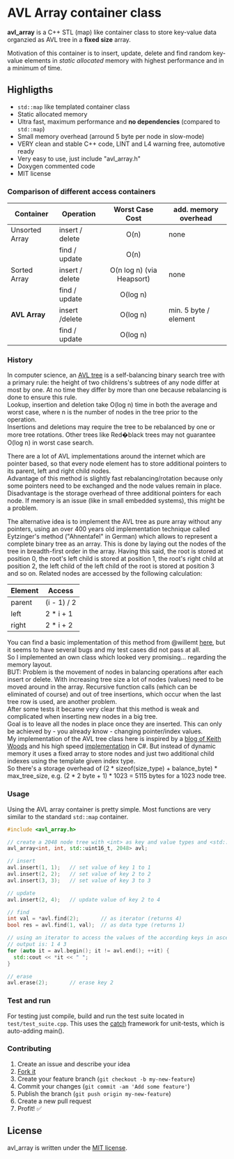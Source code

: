 # AVL Array container class

**avl_array** is a C++ STL (map) like container class to store key-value data organzied as AVL tree in a **fixed size** array.

Motivation of this container is to insert, update, delete and find random key-value elements in *static allocated* memory with highest performance and in a minimum of time.

## Highligths
- `std::map` like templated container class
- Static allocated memory
- Ultra fast, maximum performance and **no dependencies** (compared to `std::map`)
- Small memory overhead (arround 5 byte per node in slow-mode)
- VERY clean and stable C++ code, LINT and L4 warning free, automotive ready
- Very easy to use, just include "avl_array.h"
- Doxygen commented code
- MIT license


### Comparison of different access containers

| Container | Operation | Worst Case Cost | add. memory overhead |
|-----------|-----------|:---------------:|----------------------|
| Unsorted Array   | insert / delete | O(n)               | none    |
|                  | find / update   | O(n)               |      |
| Sorted Array     | insert / delete | O(n log n) (via Heapsort) | none |
|                  | find / update   | O(log n)           |      |
| **AVL Array**    | insert /delete  | O(log n)           | min. 5 byte / element
|                  | find / update   | O(log n)           |      |


### History
In computer science, an [AVL tree](https://en.wikipedia.org/wiki/AVL_tree) is a self-balancing binary search tree with a primary rule: the height of two childrens's subtrees of any node differ at most by one. At no time they differ by more than one because rebalancing is done to ensure this rule.  
Lookup, insertion and deletion take O(log n) time in both the average and worst case, where n is the number of nodes in the tree prior to the operation.  
Insertions and deletions may require the tree to be rebalanced by one or more tree rotations.
Other trees like Red�black trees may not guarantee O(log n) in worst case search.  
  
There are a lot of AVL implementations around the internet which are pointer based, so that every node element has to store additional pointers to its parent, left and right child nodes.  
Advantage of this method is slightly fast rebalancing/rotation because only some pointers need to be exchanged and the node values remain in place.  
Disadvantage is the storage overhead of three additional pointers for each node. If memory is an issue (like in small embedded systems), this might be a problem.  
  
The alternative idea is to implement the AVL tree as pure array without any pointers, using an over 400 years old implementation technique called Eytzinger's method ("Ahnentafel" in German) which allows to represent a complete binary tree as an array. This is done by laying out the nodes of the tree in breadth-first order in the array. Having this said, the root is stored at position 0, the root's left child is stored at position 1, the root's right child at position 2, the left child of the left child of the root is stored at position 3 and so on. 
Related nodes are accessed by the following calculation:

| Element | Access      |
|---------|-------------|
| parent  | (i - 1) / 2 |
| left    | 2 * i + 1   |
| right   | 2 * i + 2   |

You can find a basic implementation of this method from @willemt [here](https://github.com/willemt/array-avl-tree), but it seems to have several bugs and my test cases did not pass at all.  
So I implemented an own class which looked very promising... regarding the memory layout.  
BUT: Problem is the movement of nodes in balancing operations after each insert or delete. With increasing tree size a lot of nodes (values) need to be moved around in the array.
Recursive function calls (which can be eliminated of course) and out of tree insertions, which occur when the last tree row is used, are another problem.  
After some tests it became very clear that this method is weak and complicated when inserting new nodes in a big tree.  
Goal is to leave all the nodes in place once they are inserted. This can only be achieved by - you already know - changing pointer/index values.  
My implementation of the AVL tree class here is inspired by a [blog of Keith Woods](https://bitlush.com/blog/efficient-avl-tree-in-c-sharp) and his high speed [implementation](https://github.com/bitlush/avl-tree-c-sharp) in C#. But instead of dynamic memory it uses a fixed array to store nodes and just two additional child indexes using the template given index type.  
So there's a storage overhead of (2 * sizeof(size_type) + balance_byte) * max_tree_size, e.g. (2 * 2 byte + 1) * 1023 = 5115 bytes for a 1023 node tree.  


### Usage

Using the AVL array container is pretty simple. Most functions are very similar to the standard `std::map` container.

```c++
#include <avl_array.h>

// create a 2048 node tree with <int> as key and value types and <std::uint16_t> as size type
avl_array<int, int, std::uint16_t, 2048> avl;

// insert
avl.insert(1, 1);   // set value of key 1 to 1
avl.insert(2, 2);   // set value of key 2 to 2
avl.insert(3, 3);   // set value of key 3 to 3

// update
avl.insert(2, 4);   // update value of key 2 to 4

// find
int val = *avl.find(2);       // as iterator (returns 4)
bool res = avl.find(1, val);  // as data type (returns 1)

// using an iterator to access the values of the according keys in ascending key order
// output is: 1 4 3
for (auto it = avl.begin(); it != avl.end(); ++it) {
  std::cout << *it << " ";
}

// erase
avl.erase(2);       // erase key 2
```


### Test and run
For testing just compile, build and run the test suite located in `test/test_suite.cpp`. This uses the [catch](https://github.com/philsquared/Catch) framework for unit-tests, which is auto-adding main().


### Contributing

1. Create an issue and describe your idea
2. [Fork it](https://github.com/mpaland/avl_array/fork)
3. Create your feature branch (`git checkout -b my-new-feature`)
4. Commit your changes (`git commit -am 'Add some feature'`)
5. Publish the branch (`git push origin my-new-feature`)
6. Create a new pull request
7. Profit! :white_check_mark:


## License
avl_array is written under the [MIT license](http://www.opensource.org/licenses/MIT).
